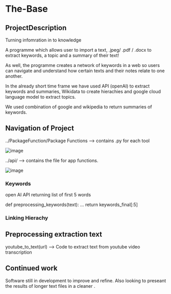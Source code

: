 # The-Base

## ProjectDescription

Turning infomration in to knowledge

A programme which allows user to import a text, .jpeg/ .pdf / .docx to extract keywords, a topic and a summary of their text! 

As well, the programme creates a network of keywords in a web so users can navigate and understand how certain texts and their notes relate to one another. 

In the already short time frame we have used API (openAI) to extract keywords and summaries, Wikidata to create hierachies and google cloud language model to extract topics.

We used combination of google and wikipedia to return summaries of keywords. 

## Navigation of Project

../PackageFunction/Package Functions --> contains .py for each tool 

![image](https://user-images.githubusercontent.com/108887806/191011916-d1bd3f1b-e071-464a-8305-7a841292ec91.png)

../api/  --> contains the file for app functions. 

![image](https://user-images.githubusercontent.com/108887806/191012538-71ef594f-0ec9-4dcd-a33c-55cbd30b7fc8.png)


### Keywords

open AI API returning list of first 5 words

def preprocessing_keywords(text):
...
return keywords_final[:5]

### Linking Hierachy 



## Preprocessing extraction text

youtube_to_text(url) --> Code to extract text from youtube video transcription

## Continued work

Software still in development to improve and refine. Also looking to preseant the results of longer text files in a cleaner . 

